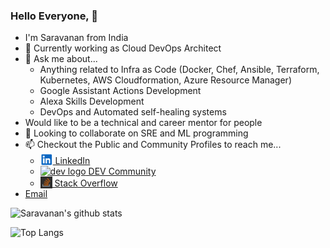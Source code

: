 ### Hello Everyone, 👋
- I'm Saravanan from India 
- 🔭 Currently working as Cloud DevOps Architect
- 💬 Ask me about...
  - Anything related to Infra as Code (Docker, Chef, Ansible, Terraform, Kubernetes, AWS Cloudformation, Azure Resource Manager)
  - Google Assistant Actions Development
  - Alexa Skills Development
  - DevOps and Automated self-healing systems
- Would like to be a technical and career mentor for people
- 👯 Looking to collaborate on SRE and ML programming
- 📫 Checkout the Public and Community Profiles to reach me...
  - [<img src="https://github.com/chefgs/repo_images/blob/master/lin.PNG" alt="dev logo" height="20" width="20" style="vertical-align:bottom"/> LinkedIn](https://www.linkedin.com/in/saravanan-gnanaguru-1941a919/)
  - [<img src="https://d2fltix0v2e0sb.cloudfront.net/dev-badge.svg" alt="dev logo" width="19" style="vertical-align:bottom"/> DEV Community](https://dev.to/chefgs)
  - [<img src="https://github.com/chefgs/repo_images/blob/master/sof.PNG" alt="dev logo" height="19" width="19" style="vertical-align:bottom"/> Stack Overflow](https://stackoverflow.com/users/4923204/saravanan-g?tab=profile)
- [Email](mailto:g.gsaravanan@gmail.com)

![Saravanan's github stats](https://github-readme-stats.vercel.app/api?username=chefgs&show_icons=true&theme=dark)

![Top Langs](https://github-readme-stats.vercel.app/api/top-langs/?username=chefgs&langs_count=10)

<!--
![Top Langs](https://github-readme-stats.vercel.app/api/top-langs/?username=chefgs&layout=compact)
[![Saravanan's DEV Profile](https://d2fltix0v2e0sb.cloudfront.net/dev-badge.svg)](https://dev.to/chefgs)
**chefgs/chefgs** is a ✨ _special_ ✨ repository because its `README.md` (this file) appears on your GitHub profile.

Here are some ideas to get you started:

- 🔭 I’m currently working on ...
- 🌱 I’m currently learning ...
- 👯 I’m looking to collaborate on ...
- 🤔 I’m looking for help with ...
- 💬 Ask me about ...
- 📫 How to reach me: ...
- 😄 Pronouns: ...
- ⚡ Fun fact: ...
-->
